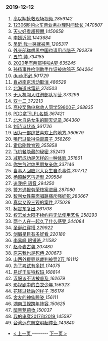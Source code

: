### 2019-12-12 
1. [ 高以翔抢救现场视频 ](https://s.weibo.com/weibo?q=%E9%AB%98%E4%BB%A5%E7%BF%94%E6%8A%A2%E6%95%91%E7%8E%B0%E5%9C%BA%E8%A7%86%E9%A2%91&Refer=top) *2859142*
1. [ 12306网购火车票业务办理时间延长 ](https://s.weibo.com/weibo?q=%2312306%E7%BD%91%E8%B4%AD%E7%81%AB%E8%BD%A6%E7%A5%A8%E4%B8%9A%E5%8A%A1%E5%8A%9E%E7%90%86%E6%97%B6%E9%97%B4%E5%BB%B6%E9%95%BF%23&Refer=top) *1470507*
1. [ 天火好看超预期 ](https://s.weibo.com/weibo?q=%E5%A4%A9%E7%81%AB%E5%A5%BD%E7%9C%8B%E8%B6%85%E9%A2%84%E6%9C%9F&Refer=top) *1450658*
1. [ 李嫣近照 ](https://s.weibo.com/weibo?q=%23%E6%9D%8E%E5%AB%A3%E8%BF%91%E7%85%A7%23&Refer=top) *1443684*
1. [ 吴昕 我一哭就被黑 ](https://s.weibo.com/weibo?q=%E5%90%B4%E6%98%95%20%E6%88%91%E4%B8%80%E5%93%AD%E5%B0%B1%E8%A2%AB%E9%BB%91&Refer=top) *1205317*
1. [ 外交部称想黑中国也请用点脑子 ](https://s.weibo.com/weibo?q=%23%E5%A4%96%E4%BA%A4%E9%83%A8%E7%A7%B0%E6%83%B3%E9%BB%91%E4%B8%AD%E5%9B%BD%E4%B9%9F%E8%AF%B7%E7%94%A8%E7%82%B9%E8%84%91%E5%AD%90%23&Refer=top) *792879*
1. [ 五竹 帅 ](https://s.weibo.com/weibo?q=%E4%BA%94%E7%AB%B9%20%E5%B8%85&Refer=top) *734185*
1. [ 2020年有两部哆啦A梦 ](https://s.weibo.com/weibo?q=%232020%E5%B9%B4%E6%9C%89%E4%B8%A4%E9%83%A8%E5%93%86%E5%95%A6A%E6%A2%A6%23&Refer=top) *635245*
1. [ 孙杨事件检测助手作证被放鸽子 ](https://s.weibo.com/weibo?q=%23%E5%AD%99%E6%9D%A8%E4%BA%8B%E4%BB%B6%E6%A3%80%E6%B5%8B%E5%8A%A9%E6%89%8B%E4%BD%9C%E8%AF%81%E8%A2%AB%E6%94%BE%E9%B8%BD%E5%AD%90%23&Refer=top) *564264*
1. [ duck不必 ](https://s.weibo.com/weibo?q=%23duck%E4%B8%8D%E5%BF%85%23&Refer=top) *501729*
1. [ 肖战南京活动取消 ](https://s.weibo.com/weibo?q=%23%E8%82%96%E6%88%98%E5%8D%97%E4%BA%AC%E6%B4%BB%E5%8A%A8%E5%8F%96%E6%B6%88%23&Refer=top) *486529*
1. [ 北海道冰霜花 ](https://s.weibo.com/weibo?q=%23%E5%8C%97%E6%B5%B7%E9%81%93%E5%86%B0%E9%9C%9C%E8%8A%B1%23&Refer=top) *374503*
1. [ 无人机闯入驻港部队军营 ](https://s.weibo.com/weibo?q=%23%E6%97%A0%E4%BA%BA%E6%9C%BA%E9%97%AF%E5%85%A5%E9%A9%BB%E6%B8%AF%E9%83%A8%E9%98%9F%E5%86%9B%E8%90%A5%23&Refer=top) *373299*
1. [ 双十二 ](https://s.weibo.com/weibo?q=%23%E5%8F%8C%E5%8D%81%E4%BA%8C%23&Refer=top) *372213*
1. [ 高校奖励电梯救人同学59800元 ](https://s.weibo.com/weibo?q=%23%E9%AB%98%E6%A0%A1%E5%A5%96%E5%8A%B1%E7%94%B5%E6%A2%AF%E6%95%91%E4%BA%BA%E5%90%8C%E5%AD%A659800%E5%85%83%23&Refer=top) *368835*
1. [ PDD拿下LPL名额 ](https://s.weibo.com/weibo?q=%23PDD%E6%8B%BF%E4%B8%8BLPL%E5%90%8D%E9%A2%9D%23&Refer=top) *367421*
1. [ 北大自杀女生的聊天记录 ](https://s.weibo.com/weibo?q=%23%E5%8C%97%E5%A4%A7%E8%87%AA%E6%9D%80%E5%A5%B3%E7%94%9F%E7%9A%84%E8%81%8A%E5%A4%A9%E8%AE%B0%E5%BD%95%23&Refer=top) *364360*
1. [ 刘诗诗状态 ](https://s.weibo.com/weibo?q=%23%E5%88%98%E8%AF%97%E8%AF%97%E7%8A%B6%E6%80%81%23&Refer=top) *361726*
1. [ 因为一部综艺喜欢上的地方 ](https://s.weibo.com/weibo?q=%23%E5%9B%A0%E4%B8%BA%E4%B8%80%E9%83%A8%E7%BB%BC%E8%89%BA%E5%96%9C%E6%AC%A2%E4%B8%8A%E7%9A%84%E5%9C%B0%E6%96%B9%23&Refer=top) *360679*
1. [ 嘴巴过敏得像雷震子 ](https://s.weibo.com/weibo?q=%23%E5%98%B4%E5%B7%B4%E8%BF%87%E6%95%8F%E5%BE%97%E5%83%8F%E9%9B%B7%E9%9C%87%E5%AD%90%23&Refer=top) *358269*
1. [ 霍启刚教育观 ](https://s.weibo.com/weibo?q=%23%E9%9C%8D%E5%90%AF%E5%88%9A%E6%95%99%E8%82%B2%E8%A7%82%23&Refer=top) *355858*
1. [ 飞机餐隐藏的秘密 ](https://s.weibo.com/weibo?q=%23%E9%A3%9E%E6%9C%BA%E9%A4%90%E9%9A%90%E8%97%8F%E7%9A%84%E7%A7%98%E5%AF%86%23&Refer=top) *352413*
1. [ 减肥成功是怎样的一种体验 ](https://s.weibo.com/weibo?q=%23%E5%87%8F%E8%82%A5%E6%88%90%E5%8A%9F%E6%98%AF%E6%80%8E%E6%A0%B7%E7%9A%84%E4%B8%80%E7%A7%8D%E4%BD%93%E9%AA%8C%23&Refer=top) *351661*
1. [ 你生气时你男朋友亲你 ](https://s.weibo.com/weibo?q=%23%E4%BD%A0%E7%94%9F%E6%B0%94%E6%97%B6%E4%BD%A0%E7%94%B7%E6%9C%8B%E5%8F%8B%E4%BA%B2%E4%BD%A0%23&Refer=top) *337146*
1. [ 当事人回应北大女生自杀事件 ](https://s.weibo.com/weibo?q=%23%E5%BD%93%E4%BA%8B%E4%BA%BA%E5%9B%9E%E5%BA%94%E5%8C%97%E5%A4%A7%E5%A5%B3%E7%94%9F%E8%87%AA%E6%9D%80%E4%BA%8B%E4%BB%B6%23&Refer=top) *307712*
1. [ 杨超越乞丐造型 ](https://s.weibo.com/weibo?q=%23%E6%9D%A8%E8%B6%85%E8%B6%8A%E4%B9%9E%E4%B8%90%E9%80%A0%E5%9E%8B%23&Refer=top) *299584*
1. [ 追我吧 语音 ](https://s.weibo.com/weibo?q=%E8%BF%BD%E6%88%91%E5%90%A7%20%E8%AF%AD%E9%9F%B3&Refer=top) *294250*
1. [ 警方通报劳荣枝案进展 ](https://s.weibo.com/weibo?q=%23%E8%AD%A6%E6%96%B9%E9%80%9A%E6%8A%A5%E5%8A%B3%E8%8D%A3%E6%9E%9D%E6%A1%88%E8%BF%9B%E5%B1%95%23&Refer=top) *287080*
1. [ 智利女性蒙面唱跳痛斥强奸犯 ](https://s.weibo.com/weibo?q=%23%E6%99%BA%E5%88%A9%E5%A5%B3%E6%80%A7%E8%92%99%E9%9D%A2%E5%94%B1%E8%B7%B3%E7%97%9B%E6%96%A5%E5%BC%BA%E5%A5%B8%E7%8A%AF%23&Refer=top) *280667*
1. [ 真实又毁三观的案件 ](https://s.weibo.com/weibo?q=%23%E7%9C%9F%E5%AE%9E%E5%8F%88%E6%AF%81%E4%B8%89%E8%A7%82%E7%9A%84%E6%A1%88%E4%BB%B6%23&Refer=top) *275029*
1. [ 柯震东复出 ](https://s.weibo.com/weibo?q=%23%E6%9F%AF%E9%9C%87%E4%B8%9C%E5%A4%8D%E5%87%BA%23&Refer=top) *261708*
1. [ 权志龙太阳不续约将无法使用艺名 ](https://s.weibo.com/weibo?q=%23%E6%9D%83%E5%BF%97%E9%BE%99%E5%A4%AA%E9%98%B3%E4%B8%8D%E7%BB%AD%E7%BA%A6%E5%B0%86%E6%97%A0%E6%B3%95%E4%BD%BF%E7%94%A8%E8%89%BA%E5%90%8D%23&Refer=top) *258293*
1. [ 两个人在一起久了什么感受 ](https://s.weibo.com/weibo?q=%23%E4%B8%A4%E4%B8%AA%E4%BA%BA%E5%9C%A8%E4%B8%80%E8%B5%B7%E4%B9%85%E4%BA%86%E4%BB%80%E4%B9%88%E6%84%9F%E5%8F%97%23&Refer=top) *244084*
1. [ 圣诞红穿搭 ](https://s.weibo.com/weibo?q=%23%E5%9C%A3%E8%AF%9E%E7%BA%A2%E7%A9%BF%E6%90%AD%23&Refer=top) *229922*
1. [ 剑眉星目有多好看 ](https://s.weibo.com/weibo?q=%23%E5%89%91%E7%9C%89%E6%98%9F%E7%9B%AE%E6%9C%89%E5%A4%9A%E5%A5%BD%E7%9C%8B%23&Refer=top) *220180*
1. [ 李易峰 眼镜杀 ](https://s.weibo.com/weibo?q=%E6%9D%8E%E6%98%93%E5%B3%B0%20%E7%9C%BC%E9%95%9C%E6%9D%80&Refer=top) *211582*
1. [ 赵今麦古装 ](https://s.weibo.com/weibo?q=%23%E8%B5%B5%E4%BB%8A%E9%BA%A6%E5%8F%A4%E8%A3%85%23&Refer=top) *207480*
1. [ 原来我也是死侍 ](https://s.weibo.com/weibo?q=%23%E5%8E%9F%E6%9D%A5%E6%88%91%E4%B9%9F%E6%98%AF%E6%AD%BB%E4%BE%8D%23&Refer=top) *200673*
1. [ 山西外援辱骂裁判被罚2万 ](https://s.weibo.com/weibo?q=%23%E5%B1%B1%E8%A5%BF%E5%A4%96%E6%8F%B4%E8%BE%B1%E9%AA%82%E8%A3%81%E5%88%A4%E8%A2%AB%E7%BD%9A2%E4%B8%87%23&Refer=top) *191112*
1. [ 为了考试有多拼 ](https://s.weibo.com/weibo?q=%23%E4%B8%BA%E4%BA%86%E8%80%83%E8%AF%95%E6%9C%89%E5%A4%9A%E6%8B%BC%23&Refer=top) *174075*
1. [ 易烊千玺特权码 ](https://s.weibo.com/weibo?q=%23%E6%98%93%E7%83%8A%E5%8D%83%E7%8E%BA%E7%89%B9%E6%9D%83%E7%A0%81%23&Refer=top) *168814*
1. [ 汉服该不该被普及 ](https://s.weibo.com/weibo?q=%23%E6%B1%89%E6%9C%8D%E8%AF%A5%E4%B8%8D%E8%AF%A5%E8%A2%AB%E6%99%AE%E5%8F%8A%23&Refer=top) *162679*
1. [ 影视剧中的白衣少年 ](https://s.weibo.com/weibo?q=%23%E5%BD%B1%E8%A7%86%E5%89%A7%E4%B8%AD%E7%9A%84%E7%99%BD%E8%A1%A3%E5%B0%91%E5%B9%B4%23&Refer=top) *156323*
1. [ 花钱过猛后的样子 ](https://s.weibo.com/weibo?q=%23%E8%8A%B1%E9%92%B1%E8%BF%87%E7%8C%9B%E5%90%8E%E7%9A%84%E6%A0%B7%E5%AD%90%23&Refer=top) *156174*
1. [ 舍友的神仙睡姿 ](https://s.weibo.com/weibo?q=%23%E8%88%8D%E5%8F%8B%E7%9A%84%E7%A5%9E%E4%BB%99%E7%9D%A1%E5%A7%BF%23&Refer=top) *156111*
1. [ 湖南卫视跨年阵容 ](https://s.weibo.com/weibo?q=%E6%B9%96%E5%8D%97%E5%8D%AB%E8%A7%86%E8%B7%A8%E5%B9%B4%E9%98%B5%E5%AE%B9&Refer=top) *150625*
1. [ 暗黑萝莉妆 ](https://s.weibo.com/weibo?q=%23%E6%9A%97%E9%BB%91%E8%90%9D%E8%8E%89%E5%A6%86%23&Refer=top) *150037*
1. [ 我的电竞2017和2019 ](https://s.weibo.com/weibo?q=%23%E6%88%91%E7%9A%84%E7%94%B5%E7%AB%9E2017%E5%92%8C2019%23&Refer=top) *145597*
1. [ 台湾远东航空明起停业 ](https://s.weibo.com/weibo?q=%23%E5%8F%B0%E6%B9%BE%E8%BF%9C%E4%B8%9C%E8%88%AA%E7%A9%BA%E6%98%8E%E8%B5%B7%E5%81%9C%E4%B8%9A%23&Refer=top) *143840* 

- [ < 上一页 ](https://github.com/able8/weibo-hot-record/blob/master/2019-12-11.md) -------- [ 下一页 > ](https://github.com/able8/weibo-hot-record/blob/master/2019-12-13.md)